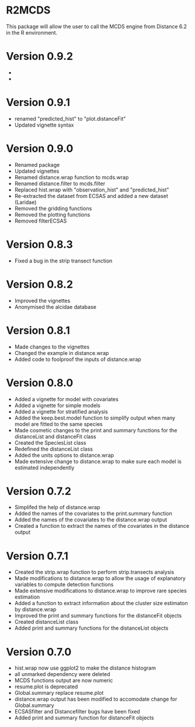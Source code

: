 R2MCDS
=======
This package will allow the user to call the MCDS engine from Distance 6.2 in the R environment.

Version 0.9.2
=======
* 
* 

Version 0.9.1
=======
* renamed "predicted_hist" to "plot.distanceFit"
* Updated vignette syntax

Version 0.9.0
=======
* Renamed package 
* Updated vignettes
* Renamed distance.wrap function to mcds.wrap
* Renamed distance.filter to mcds.filter
* Replaced hist.wrap with "observation_hist" and "predicted_hist" 
* Re-extracted the dataset from ECSAS and added a new dataset (Laridae) 
* Removed the gridding functions
* Removed the plotting functions
* Removed filterECSAS

Version 0.8.3
=======
* Fixed a bug in the strip transect function

Version 0.8.2
=======
* Improved the vignettes
* Anonymised the alcidae database

Version 0.8.1
=======
* Made changes to the vignettes
* Changed the example in distance.wrap
* Added code to foolproof the inputs of distance.wrap

Version 0.8.0
=======
* Added a vignette for model with covariates
* Added a vignette for simple models
* Added a vignette for stratified analysis
* Added the keep.best.model function to simplify output when many model are fitted to the same species
* Made cosmetic changes to the print and summary functions for the distanceList and distanceFit class
* Created the SpeciesList class 
* Redefined the distanceList class
* Added the units options to distance.wrap
* Made extensive change to distance.wrap to make sure each model is estimated independently

Version 0.7.2
=======
* Simplifed the help of distance.wrap
* Added the names of the covariates to the print.summary function
* Added the names of the covariates to the distance.wrap output
* Created a function to extract the names of the covariates in the distance output

Version 0.7.1
=======
* Created the strip.wrap function to perform strip.transects analysis
* Made modifications to distance.wrap to allow the usage of explanatory variables to compute detection functions
* Made extensive modifications to distance.wrap to improve rare species estimation
* Added a function to extract information about the cluster size estimaton by distance.wrap
* Improved the print and summary functions for the distanceFit objects
* Created distanceList class
* Added print and summary functions for the distanceList objects

Version 0.7.0
=======
* hist.wrap now use ggplot2 to make the distance histogram
* all unmarked dependency were deleted
* MCDS functions output are now numeric
* resume.plot is deprecated
* Global.summary replace resume.plot
* distance.wrap output has been modified to accomodate change for Global.summary
* ECSASfilter and Distancefilter bugs have been fixed
* Added print and summary function for distanceFit objects
